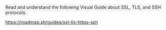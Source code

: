 Read and understand the following Visual Guide about SSL, TLS, and SSH protocols.

https://roadmap.sh/guides/ssl-tls-https-ssh